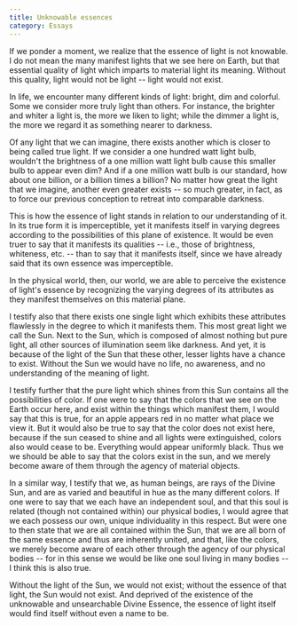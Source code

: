 ```yaml
---
title: Unknowable essences
category: Essays
---
```


If we ponder a moment, we realize that the essence of light is not
knowable.  I do not mean the many manifest lights that we see here on
Earth, but that essential quality of light which imparts to material
light its meaning.  Without this quality, light would not be light --
light would not exist.

In life, we encounter many different kinds of light: bright, dim and
colorful.  Some we consider more truly light than others.  For instance,
the brighter and whiter a light is, the more we liken to light; while
the dimmer a light is, the more we regard it as something nearer to
darkness.

Of any light that we can imagine, there exists another which is closer
to being called true light.  If we consider a one hundred watt light
bulb, wouldn't the brightness of a one million watt light bulb cause
this smaller bulb to appear even dim?  And if a one million watt bulb is
our standard, how about one billion, or a billion times a billion?  No
matter how great the light that we imagine, another even greater exists
-- so much greater, in fact, as to force our previous conception to
retreat into comparable darkness.

This is how the essence of light stands in relation to our understanding
of it.  In its true form it is imperceptible, yet it manifests itself in
varying degrees according to the possibilities of this plane of
existence.  It would be even truer to say that it manifests its
qualities -- i.e., those of brightness, whiteness, etc. -- than to say
that it manifests itself, since we have already said that its own
essence was imperceptible.

In the physical world, then, our world, we are able to perceive the
existence of light's essence by recognizing the varying degrees of its
attributes as they manifest themselves on this material plane.

I testify also that there exists one single light which exhibits these
attributes flawlessly in the degree to which it manifests them.  This
most great light we call the Sun.  Next to the Sun, which is composed of
almost nothing but pure light, all other sources of illumination seem
like darkness.  And yet, it is because of the light of the Sun that
these other, lesser lights have a chance to exist.  Without the Sun we
would have no life, no awareness, and no understanding of the meaning of
light.

I testify further that the pure light which shines from this Sun
contains all the possibilities of color.  If one were to say that the
colors that we see on the Earth occur here, and exist within the things
which manifest them, I would say that this is true, for an apple appears
red in no matter what place we view it.  But it would also be true to
say that the color does not exist here, because if the sun ceased to
shine and all lights were extinguished, colors also would cease to be.
Everything would appear uniformly black.  Thus we we should be able to
say that the colors exist in the sun, and we merely become aware of them
through the agency of material objects.

In a similar way, I testify that we, as human beings, are rays of the
Divine Sun, and are as varied and beautiful in hue as the many different
colors.  If one were to say that we each have an independent soul, and
that this soul is related (though not contained within) our physical
bodies, I would agree that we each possess our own, unique individuality
in this respect.  But were one to then state that we are all contained
within the Sun, that we are all born of the same essence and thus are
inherently united, and that, like the colors, we merely become aware of
each other through the agency of our physical bodies -- for in this
sense we would be like one soul living in many bodies -- I think this is
also true.

Without the light of the Sun, we would not exist; without the essence of
that light, the Sun would not exist.  And deprived of the existence of
the unknowable and unsearchable Divine Essence, the essence of light
itself would find itself without even a name to be.


